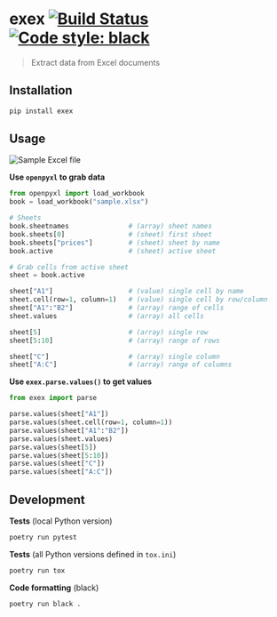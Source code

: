 # exex [![Build Status](https://travis-ci.org/vikpe/exex.svg?branch=master)](https://travis-ci.org/vikpe/exex) [![Code style: black](https://img.shields.io/badge/code%20style-black-000000.svg)](https://github.com/psf/black)
> Extract data from Excel documents

## Installation
```sh
pip install exex
```

## Usage

![Sample Excel file](https://raw.githubusercontent.com/vikpe/exex/master/docs/sample_xlsx.png "Sample Excel file")

**Use `openpyxl` to grab data**
```python
from openpyxl import load_workbook
book = load_workbook("sample.xlsx")

# Sheets
book.sheetnames               # (array) sheet names
book.sheets[0]                # (sheet) first sheet
book.sheets["prices"]         # (sheet) sheet by name
book.active                   # (sheet) active sheet

# Grab cells from active sheet
sheet = book.active

sheet["A1"]                   # (value) single cell by name
sheet.cell(row=1, column=1)   # (value) single cell by row/column
sheet["A1":"B2"]              # (array) range of cells
sheet.values                  # (array) all cells

sheet[5]                      # (array) single row
sheet[5:10]                   # (array) range of rows

sheet["C"]                    # (array) single column
sheet["A:C"]                  # (array) range of columns
```

**Use `exex.parse.values()` to get values**
```python
from exex import parse

parse.values(sheet["A1"])                   
parse.values(sheet.cell(row=1, column=1))   
parse.values(sheet["A1":"B2"])              
parse.values(sheet.values)                  
parse.values(sheet[5])                      
parse.values(sheet[5:10])                   
parse.values(sheet["C"])                    
parse.values(sheet["A:C"])                  
```

## Development

**Tests** (local Python version)
```sh
poetry run pytest
```

**Tests** (all Python versions defined in `tox.ini`)
```sh
poetry run tox
```

**Code formatting** (black)
```sh
poetry run black .
```
